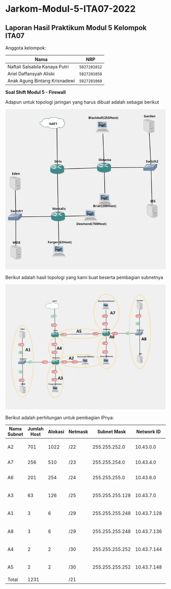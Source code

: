 # Jarkom-Modul-5-ITA07-2022

## Laporan Hasil Praktikum Modul 5 Kelompok ITA07

Anggota kelompok: 

| Nama                           | NRP          | 
| -------------------------------| -------------| 
| Naftali Salsabila Kanaya Putri    | `5027201012` | 
| Ariel Daffansyah Aliski           | `5027201058` | 
| Anak Agung Bintang Krisnadewi     | `5027201060` |

**Soal Shift Modul 5 - Firewall**

Adapun untuk topologi jaringan yang harus dibuat adalah sebagai berikut

![topo_soal](topologi_soal.jpg)

Berikut adalah hasil topologi yang kami buat beserta pembagian subnetnya

![topo](topo.png)

Berikut adalah perhitungan untuk pembagian IPnya:

| Nama Subnet | Jumlah Host | Alokasi | Netmask | Subnet Mask | Network ID | Assignable IP Range | Broadcast Address |
| --- | --- | --- | --- | --- | --- | --- | --- |
| A2 | 701 | 1022 | /22 | 255.255.252.0 | 10.43.0.0 | 10.43.0.1 - 10.43.0.2 | 10.43.0.3 |
| A7 | 256 | 510 | /23 | 255.255.254.0 | 10.43.4.0 | 10.43.0.5 - 0.48.0.6 | 10.43.0.7 |
| A6 | 201 | 254 | /24 | 255.255.255.0 | 10.43.6.0 | 10.43.0.9 - 10.43.0.10 | 10.43.0.11 |
| A3 | 63 | 126 | /25 | 255.255.255.128 | 10.43.7.0 | 10.43.0.13 - 10.43.0.14 | 10.43.0.15 |
| A1 | 3 | 6 | /29 | 255.255.255.248 | 10.43.7.128 | 10.43.0.17 - 10.43.018 | 10.43.0.19 |
| A8 | 3 | 6 | /29 | 255.255.255.248 | 10.43.7.136 | 10.43.0.21 - 10.43.0.22 | 10.43.0.23 |
| A4 | 2 | 2 | /30 | 255.255.255.252 | 10.43.7.144 | 10.43.0.25 - 10.43.0.26 | 10.43.0.27 |
| A5 | 2 | 2 | /30 | 255.255.255.252 | 10.43.7.148 | 10.43.0.29 - 10.43.0.30 | 10.43.0.31 |
| Total | 1231 |  | /21 |  |  |  |  |
